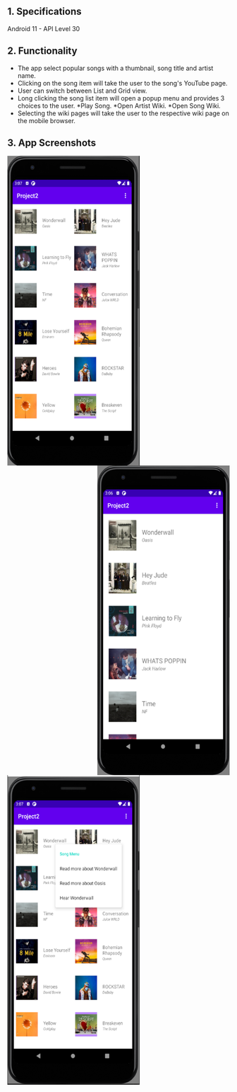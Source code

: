 ## 1. Specifications

Android 11 - API Level 30 <br>

## 2. Functionality

- The app select popular songs with a thumbnail, song title and artist name.
- Clicking on the song item will take the user to the song's YouTube page.
- User can switch between List and Grid view.
- Long clicking the song list item will open a popup menu and provides 3 choices to the user.
  *Play Song.
  *Open Artist Wiki.
  *Open Song Wiki.
- Selecting the wiki pages will take the user to the respective wiki page on the mobile browser.

## 3. App Screenshots

<img align="left" width="300" height="700" src="https://github.com/js-shashwath/Mp3-android-application/blob/main/home_grid.png">
<img align="right" width="300" height="700" src="https://github.com/js-shashwath/Mp3-android-application/blob/main/home_list.png">
<img align="center" width="300" height="700" src="https://github.com/js-shashwath/Mp3-android-application/blob/main/long_press.png">

